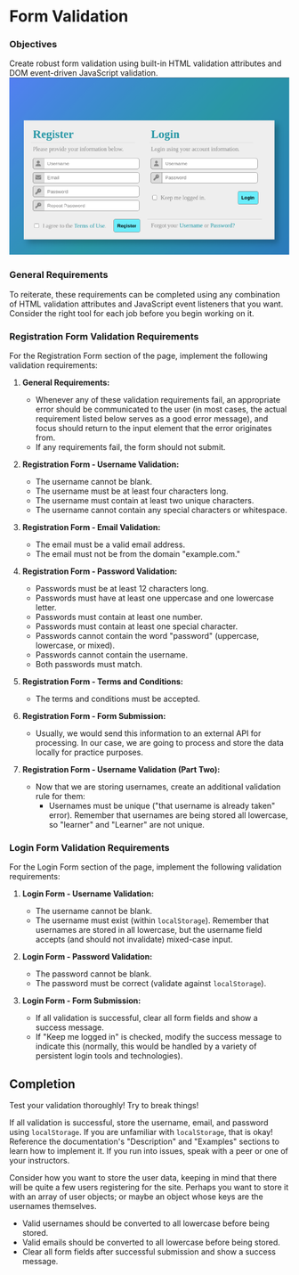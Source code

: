 # Form Validation
### Objectives
Create robust form validation using built-in HTML validation attributes and DOM event-driven JavaScript validation.
![Form](./form.png)


### General Requirements

To reiterate, these requirements can be completed using any combination of HTML validation attributes and JavaScript event listeners that you want. Consider the right tool for each job before you begin working on it.

### Registration Form Validation Requirements

For the Registration Form section of the page, implement the following validation requirements:

1. **General Requirements:**
   - Whenever any of these validation requirements fail, an appropriate error should be communicated to the user (in most cases, the actual requirement listed below serves as a good error message), and focus should return to the input element that the error originates from.
   - If any requirements fail, the form should not submit.

2. **Registration Form - Username Validation:**
   - The username cannot be blank.
   - The username must be at least four characters long.
   - The username must contain at least two unique characters.
   - The username cannot contain any special characters or whitespace.

3. **Registration Form - Email Validation:**
   - The email must be a valid email address.
   - The email must not be from the domain "example.com."

4. **Registration Form - Password Validation:**
   - Passwords must be at least 12 characters long.
   - Passwords must have at least one uppercase and one lowercase letter.
   - Passwords must contain at least one number.
   - Passwords must contain at least one special character.
   - Passwords cannot contain the word "password" (uppercase, lowercase, or mixed).
   - Passwords cannot contain the username.
   - Both passwords must match.

5. **Registration Form - Terms and Conditions:**
   - The terms and conditions must be accepted.

6. **Registration Form - Form Submission:**
   - Usually, we would send this information to an external API for processing. In our case, we are going to process and store the data locally for practice purposes.

1. **Registration Form - Username Validation (Part Two):**
   - Now that we are storing usernames, create an additional validation rule for them:
     - Usernames must be unique ("that username is already taken" error). Remember that usernames are being stored all lowercase, so "learner" and "Learner" are not unique.


### Login Form Validation Requirements

For the Login Form section of the page, implement the following validation requirements:

1. **Login Form - Username Validation:**
   - The username cannot be blank.
   - The username must exist (within `localStorage`). Remember that usernames are stored in all lowercase, but the username field accepts (and should not invalidate) mixed-case input.

2. **Login Form - Password Validation:**
   - The password cannot be blank.
   - The password must be correct (validate against `localStorage`).

3. **Login Form - Form Submission:**
   - If all validation is successful, clear all form fields and show a success message.
   - If "Keep me logged in" is checked, modify the success message to indicate this (normally, this would be handled by a variety of persistent login tools and technologies).

## Completion

Test your validation thoroughly! Try to break things!

If all validation is successful, store the username, email, and password using `localStorage`. If you are unfamiliar with `localStorage`, that is okay! Reference the documentation's "Description" and "Examples" sections to learn how to implement it. If you run into issues, speak with a peer or one of your instructors.

Consider how you want to store the user data, keeping in mind that there will be quite a few users registering for the site. Perhaps you want to store it with an array of user objects; or maybe an object whose keys are the usernames themselves.

- Valid usernames should be converted to all lowercase before being stored.
- Valid emails should be converted to all lowercase before being stored.
- Clear all form fields after successful submission and show a success message.



